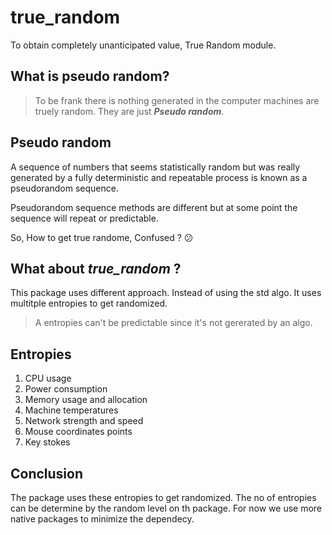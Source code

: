 # true_random
To obtain completely unanticipated value, True Random module.

## What is pseudo random?
>To be frank there is nothing generated in the computer machines are truely random.
They are just *__Pseudo random__*.

## Pseudo random
A sequence of numbers that seems statistically random but was really generated by a fully deterministic and repeatable process is known as a pseudorandom sequence.

Pseudorandom sequence methods are different but at some point the sequence will repeat or predictable. 

So, How to get true randome, Confused ? :confused:

## What about *__true_random__* ?
This package uses different approach. Instead of using the std algo. It uses multitple entropies to get randomized. 

>A entropies can't be predictable since it's not gererated by an algo.

## Entropies
1. CPU usage
2. Power consumption
3. Memory usage and allocation
4. Machine temperatures
5. Network strength and speed
6. Mouse coordinates points
7. Key stokes

## Conclusion
The package uses these entropies to get randomized. The no of entropies can be determine by the random level on th package. For now we use more native packages to minimize the dependecy.


